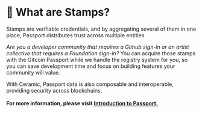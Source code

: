 # 🛂 What are Stamps?

Stamps are verifiable credentials, and by aggregating several of them in one place, Passport distributes trust across multiple entities.&#x20;

_Are you a developer community that requires a Github sign-in or an artist collective that requires a Foundation sign-in?_ You can acquire those stamps with the Gitcoin Passport while we handle the registry system for you, so you can save development time and focus on building features your community will value.

With Ceramic, Passport data is also composable and interoperable, providing security across blockchains.\
\
**For more information, please visit** [**Introduction to Passport.**](https://gitcoin.co/blog/intro-to-passport)
